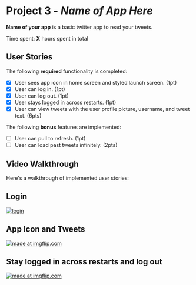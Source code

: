 # Project 3 - *Name of App Here*

**Name of your app** is a basic twitter app to read your tweets.

Time spent: **X** hours spent in total

## User Stories

The following **required** functionality is completed:

- [x] User sees app icon in home screen and styled launch screen. (1pt)
- [x] User can log in. (1pt)
- [x] User can log out. (1pt)
- [x] User stays logged in across restarts. (1pt)
- [x] User can view tweets with the user profile picture, username, and tweet text. (6pts)

The following **bonus** features are implemented:

- [ ] User can pull to refresh. (1pt)
- [ ] User can load past tweets infinitely. (2pts)

## Video Walkthrough

Here's a walkthrough of implemented user stories:

## Login
<a href="https://imgflip.com/gif/3piiu7"><img src="https://i.imgflip.com/3piiu7.gif" title="login"/></a>

## App Icon and Tweets
<a href="https://imgflip.com/gif/3pij4s"><img src="https://i.imgflip.com/3pij4s.gif" title="made at imgflip.com"/></a>

## Stay logged in across restarts and log out
<a href="https://imgflip.com/gif/3pijcd"><img src="https://i.imgflip.com/3pijcd.gif" title="made at imgflip.com"/></a>

